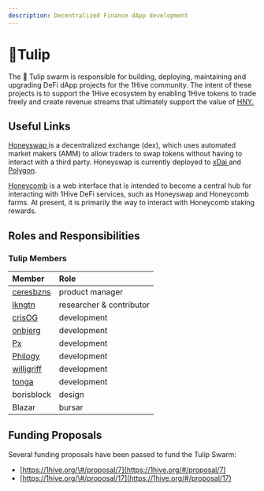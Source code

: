 ```yaml
---
description: Decentralized Finance dApp development
---
```


# 🌷Tulip

The 🌷 Tulip swarm is responsible for building, deploying, maintaining and upgrading DeFi dApp projects for the 1Hive community. The intent of these projects is to support the 1Hive ecosystem by enabling 1Hive tokens to trade freely and create revenue streams that ultimately support the value of [HNY.](../../projects/honey/)

## Useful Links

[Honeyswap ](https://honeyswap.org/)is a decentralized exchange \(dex\), which uses automated market makers \(AMM\) to allow traders to swap tokens without having to interact with a third party. Honeyswap is currently deployed to [xDai ](../../projects/honeyswap/honeyswap-on-xdai-1.md)and [Polygon](../../projects/honeyswap/honeyswap-on-polygon.md).

[Honeycomb](https://1hive.io/#/) is a web interface that is intended to become a central hub for interacting with 1Hive DeFi services, such as Honeyswap and Honeycomb farms.  At present, it is primarily the way to interact with Honeycomb staking rewards.

## Roles and Responsibilities

### Tulip Members

| Member | Role |
| :--- | :--- |
| [ceresbzns](https://github.com/ceresbzns/) | product manager |
| [lkngtn](https://github.com/lkngtn) | researcher & contributor |
| [crisOG](https://github.com/crisog) | development |
| [onbjerg](https://github.com/onbjerg) | development |
| [Px](https://github.com/pxbee) | development |
| [Philogy](https://github.com/mrclottom) | development |
| [willjgriff](https://github.com/willjgriff) | development |
| [tonga](https://github.com/harthor) | development |
| borisblock | design |
| Blazar | bursar |

## Funding Proposals

Several funding proposals have been passed to fund the Tulip Swarm:

* [https://1hive.org/\#/proposal/7](https://1hive.org/#/proposal/7)
* [https://1hive.org/\#/proposal/17](https://1hive.org/#/proposal/17)

